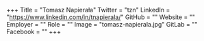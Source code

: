 +++
Title = "Tomasz Napierała"
Twitter = "tzn"
LinkedIn = "https://www.linkedin.com/in/tnapierala/"
GitHub = ""
Website = ""
Employer = ""
Role = ""
Image = "tomasz-napierala.jpg"
GitLab = ""
Facebook = ""
+++
